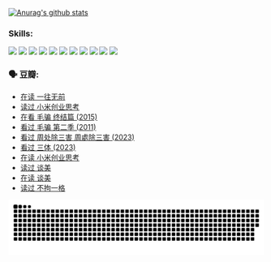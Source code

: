 
[![Anurag's github stats](https://github-readme-stats.vercel.app/api?username=w940853815)](https://github.com/anuraghazra/github-readme-stats)

### Skills:

<code><img height="32" src="https://cdn.jsdelivr.net/npm/simple-icons@v5/icons/python.svg"></code>
<code><img height="32" src="https://cdn.jsdelivr.net/npm/simple-icons@v5/icons/javascript.svg"></code>
<code><img height="32" src="https://cdn.jsdelivr.net/npm/simple-icons@v5/icons/django.svg"></code>
<code><img height="32" src="https://cdn.jsdelivr.net/npm/simple-icons@v5/icons/flask.svg"></code>
<code><img height="32" src="https://cdn.jsdelivr.net/npm/simple-icons@v5/icons/vuetify.svg"></code>
<code><img height="32" src="https://cdn.jsdelivr.net/npm/simple-icons@v5/icons/git.svg"></code>
<code><img height="32" src="https://cdn.jsdelivr.net/npm/simple-icons@v5/icons/docker.svg"></code>
<code><img height="32" src="https://cdn.jsdelivr.net/npm/simple-icons@v5/icons/postgresql.svg"></code>
<code><img height="32" src="https://cdn.jsdelivr.net/npm/simple-icons@v5/icons/elasticsearch.svg"></code>
<code><img height="32" src="https://cdn.jsdelivr.net/npm/simple-icons@v5/icons/macos.svg"></code>
<code><img height="32" src="https://cdn.jsdelivr.net/npm/simple-icons@v5/icons/linux.svg"></code>

### 🗣 豆瓣:

<!-- DOUBAN-ACTIVITIES:START -->
- [在读 一往无前](https://www.douban.com/people/136069238/status/4590507310/?_i=14558465)
- [读过 小米创业思考](https://www.douban.com/people/136069238/status/4590506983/?_i=14558465)
- [在看 毛骗 终结篇‎ (2015)](https://www.douban.com/people/136069238/status/4581971924/?_i=14558465)
- [看过 毛骗 第二季‎ (2011)](https://www.douban.com/people/136069238/status/4581971810/?_i=14558465)
- [看过 周处除三害 周處除三害‎ (2023)](https://www.douban.com/people/136069238/status/4575646701/?_i=14558465)
- [看过 三体‎ (2023)](https://www.douban.com/people/136069238/status/4574263039/?_i=14558465)
- [在读 小米创业思考](https://www.douban.com/people/136069238/status/4572047905/?_i=14558465)
- [读过 谈美](https://www.douban.com/people/136069238/status/4572047629/?_i=14558465)
- [在读 谈美](https://www.douban.com/people/136069238/status/4560861771/?_i=14558465)
- [读过 不拘一格](https://www.douban.com/people/136069238/status/4560861445/?_i=14558465)
<!-- DOUBAN-ACTIVITIES:END -->


![Snake animation](https://raw.githubusercontent.com/w940853815/w940853815/output/github-contribution-grid-snake.svg)

<!--
**w940853815/w940853815** is a ✨ _special_ ✨ repository because its `README.md` (this file) appears on your GitHub profile.

Here are some ideas to get you started:

- 🔭 I’m currently working on ...
- 🌱 I’m currently learning ...
- 👯 I’m looking to collaborate on ...
- 🤔 I’m looking for help with ...
- 💬 Ask me about ...
- 📫 How to reach me: ...
- 😄 Pronouns: ...
- ⚡ Fun fact: ...
-->
